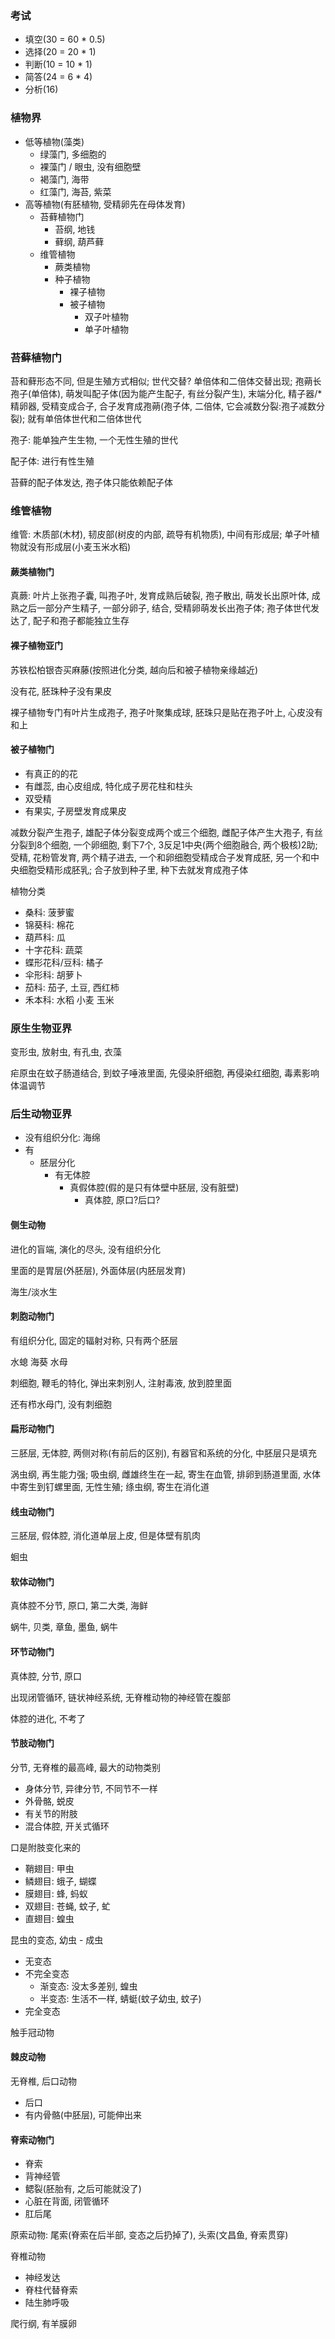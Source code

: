 ### 考试

- 填空(30 = 60 * 0.5)
- 选择(20 = 20 * 1)
- 判断(10 = 10 * 1)
- 简答(24 = 6 * 4)
- 分析(16)

### 植物界

- 低等植物(藻类)
    - 绿藻门, 多细胞的
    - 裸藻门 / 眼虫, 没有细胞壁
    - 褐藻门, 海带
    - 红藻门, 海苔, 紫菜
- 高等植物(有胚植物, 受精卵先在母体发育)
    - 苔藓植物门
        - 苔纲, 地钱
        - 藓纲, 葫芦藓
    - 维管植物
        - 蕨类植物
        - 种子植物
            - 裸子植物
            - 被子植物
                - 双子叶植物
                - 单子叶植物

### 苔藓植物门

苔和藓形态不同, 但是生殖方式相似; 世代交替? 单倍体和二倍体交替出现; 孢蒴长孢子(单倍体), 萌发叫配子体(因为能产生配子, 有丝分裂产生), 末端分化, 精子器/\*精卵器, 受精变成合子, 合子发育成孢蒴(孢子体, 二倍体, 它会减数分裂:孢子减数分裂); 就有单倍体世代和二倍体世代

孢子: 能单独产生生物, 一个无性生殖的世代

配子体: 进行有性生殖

苔藓的配子体发达, 孢子体只能依赖配子体

### 维管植物

维管: 木质部(木材), 韧皮部(树皮的内部, 疏导有机物质), 中间有形成层; 单子叶植物就没有形成层(小麦玉米水稻)

#### 蕨类植物门

真蕨: 叶片上张孢子囊, 叫孢子叶, 发育成熟后破裂, 孢子散出, 萌发长出原叶体, 成熟之后一部分产生精子, 一部分卵子, 结合, 受精卵萌发长出孢子体; 孢子体世代发达了, 配子和孢子都能独立生存

#### 裸子植物亚门

苏铁松柏银杏买麻藤(按照进化分类, 越向后和被子植物亲缘越近)

没有花, 胚珠种子没有果皮

裸子植物专门有叶片生成孢子, 孢子叶聚集成球, 胚珠只是贴在孢子叶上, 心皮没有和上

#### 被子植物门

- 有真正的的花
- 有雌蕊, 由心皮组成, 特化成子房花柱和柱头
- 双受精
- 有果实, 子房壁发育成果皮

减数分裂产生孢子, 雄配子体分裂变成两个或三个细胞, 雌配子体产生大孢子, 有丝分裂到8个细胞, 一个卵细胞, 剩下7个, 3反足1中央(两个细胞融合, 两个极核)2助; 受精, 花粉管发育, 两个精子进去, 一个和卵细胞受精成合子发育成胚, 另一个和中央细胞受精形成胚乳; 合子放到种子里, 种下去就发育成孢子体

植物分类
- 桑科: 菠萝蜜
- 锦葵科: 棉花
- 葫芦科: 瓜
- 十字花科: 蔬菜
- 蝶形花科/豆科: 橘子
- 伞形科: 胡萝卜
- 茄科: 茄子, 土豆, 西红柿
- 禾本科: 水稻 小麦 玉米

### 原生生物亚界

变形虫, 放射虫, 有孔虫, 衣藻

疟原虫在蚊子肠道结合, 到蚊子唾液里面, 先侵染肝细胞, 再侵染红细胞, 毒素影响体温调节

### 后生动物亚界

- 没有组织分化: 海绵
- 有
    - 胚层分化
        - 有无体腔
            - 真假体腔(假的是只有体壁中胚层, 没有脏壁)
                - 真体腔, 原口?后口?

#### 侧生动物

进化的盲端, 演化的尽头, 没有组织分化

里面的是胃层(外胚层), 外面体层(内胚层发育)

海生/淡水生

#### 刺胞动物门

有组织分化, 固定的辐射对称, 只有两个胚层

水螅 海葵 水母

刺细胞, 鞭毛的特化, 弹出来刺别人, 注射毒液, 放到腔里面

还有栉水母门, 没有刺细胞

#### 扁形动物门

三胚层, 无体腔, 两侧对称(有前后的区别), 有器官和系统的分化, 中胚层只是填充

涡虫纲, 再生能力强; 吸虫纲, 雌雄终生在一起, 寄生在血管, 排卵到肠道里面, 水体中寄生到钉螺里面, 无性生殖; 绦虫纲, 寄生在消化道

#### 线虫动物门

三胚层, 假体腔, 消化道单层上皮, 但是体壁有肌肉

蛔虫

#### 软体动物门

真体腔不分节, 原口, 第二大类, 海鲜

蜗牛, 贝类, 章鱼, 墨鱼, 蜗牛

#### 环节动物门

真体腔, 分节, 原口

出现闭管循环, 链状神经系统, 无脊椎动物的神经管在腹部

体腔的进化, 不考了

#### 节肢动物门

分节, 无脊椎的最高峰, 最大的动物类别
- 身体分节, 异律分节, 不同节不一样
- 外骨骼, 蜕皮
- 有关节的附肢
- 混合体腔, 开关式循环

口是附肢变化来的

- 鞘翅目: 甲虫
- 鳞翅目: 蛾子, 蝴蝶
- 膜翅目: 蜂, 蚂蚁
- 双翅目: 苍蝇, 蚊子, 虻
- 直翅目: 蝗虫

昆虫的变态, 幼虫 - 成虫
- 无变态
- 不完全变态
    - 渐变态: 没太多差别, 蝗虫
    - 半变态: 生活不一样, 蜻蜓(蚊子幼虫, 蚊子)
- 完全变态

触手冠动物

#### 棘皮动物

无脊椎, 后口动物
- 后口
- 有内骨骼(中胚层), 可能伸出来

#### 脊索动物门

- 脊索
- 背神经管
- 鳃裂(胚胎有, 之后可能就没了)
- 心脏在背面, 闭管循环
- 肛后尾

原索动物: 尾索(脊索在后半部, 变态之后扔掉了), 头索(文昌鱼, 脊索贯穿)

脊椎动物
- 神经发达
- 脊柱代替脊索
- 陆生肺呼吸

爬行纲, 有羊膜卵
